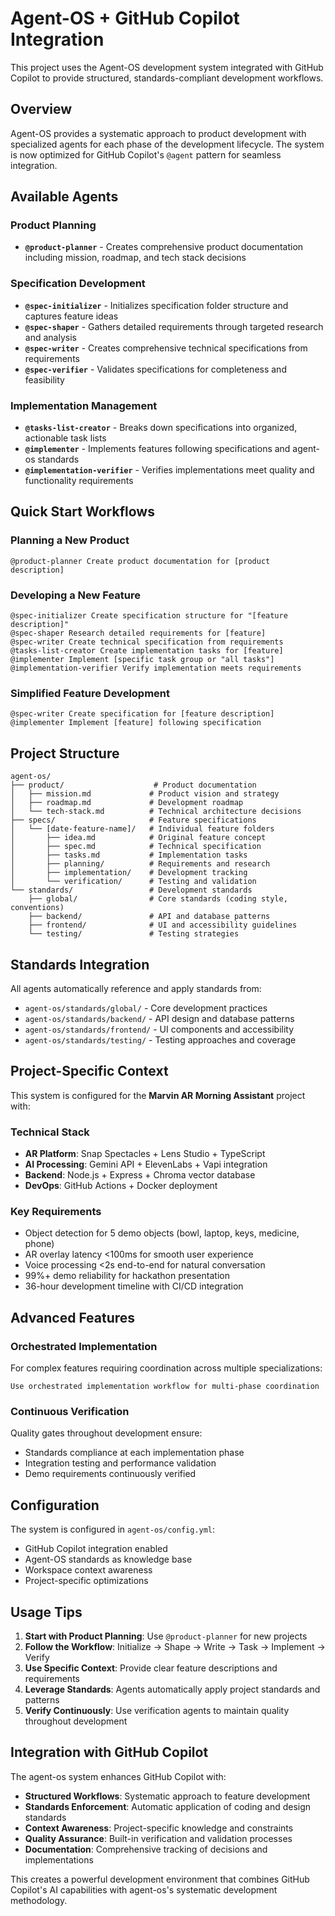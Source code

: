# Agent-OS + GitHub Copilot Integration

This project uses the Agent-OS development system integrated with GitHub Copilot to provide structured, standards-compliant development workflows.

## Overview

Agent-OS provides a systematic approach to product development with specialized agents for each phase of the development lifecycle. The system is now optimized for GitHub Copilot's `@agent` pattern for seamless integration.

## Available Agents

### Product Planning
- **`@product-planner`** - Creates comprehensive product documentation including mission, roadmap, and tech stack decisions

### Specification Development
- **`@spec-initializer`** - Initializes specification folder structure and captures feature ideas
- **`@spec-shaper`** - Gathers detailed requirements through targeted research and analysis
- **`@spec-writer`** - Creates comprehensive technical specifications from requirements
- **`@spec-verifier`** - Validates specifications for completeness and feasibility

### Implementation Management
- **`@tasks-list-creator`** - Breaks down specifications into organized, actionable task lists
- **`@implementer`** - Implements features following specifications and agent-os standards
- **`@implementation-verifier`** - Verifies implementations meet quality and functionality requirements

## Quick Start Workflows

### Planning a New Product
```
@product-planner Create product documentation for [product description]
```

### Developing a New Feature
```
@spec-initializer Create specification structure for "[feature description]"
@spec-shaper Research detailed requirements for [feature]
@spec-writer Create technical specification from requirements
@tasks-list-creator Create implementation tasks for [feature]
@implementer Implement [specific task group or "all tasks"]
@implementation-verifier Verify implementation meets requirements
```

### Simplified Feature Development
```
@spec-writer Create specification for [feature description]
@implementer Implement [feature] following specification
```

## Project Structure

```
agent-os/
├── product/                    # Product documentation
│   ├── mission.md             # Product vision and strategy
│   ├── roadmap.md             # Development roadmap
│   └── tech-stack.md          # Technical architecture decisions
├── specs/                     # Feature specifications
│   └── [date-feature-name]/   # Individual feature folders
│       ├── idea.md            # Original feature concept
│       ├── spec.md            # Technical specification
│       ├── tasks.md           # Implementation tasks
│       ├── planning/          # Requirements and research
│       ├── implementation/    # Development tracking
│       └── verification/      # Testing and validation
└── standards/                 # Development standards
    ├── global/                # Core standards (coding style, conventions)
    ├── backend/               # API and database patterns
    ├── frontend/              # UI and accessibility guidelines
    └── testing/               # Testing strategies
```

## Standards Integration

All agents automatically reference and apply standards from:
- `agent-os/standards/global/` - Core development practices
- `agent-os/standards/backend/` - API design and database patterns
- `agent-os/standards/frontend/` - UI components and accessibility
- `agent-os/standards/testing/` - Testing approaches and coverage

## Project-Specific Context

This system is configured for the **Marvin AR Morning Assistant** project with:

### Technical Stack
- **AR Platform**: Snap Spectacles + Lens Studio + TypeScript
- **AI Processing**: Gemini API + ElevenLabs + Vapi integration
- **Backend**: Node.js + Express + Chroma vector database
- **DevOps**: GitHub Actions + Docker deployment

### Key Requirements
- Object detection for 5 demo objects (bowl, laptop, keys, medicine, phone)
- AR overlay latency <100ms for smooth user experience
- Voice processing <2s end-to-end for natural conversation
- 99%+ demo reliability for hackathon presentation
- 36-hour development timeline with CI/CD integration

## Advanced Features

### Orchestrated Implementation
For complex features requiring coordination across multiple specializations:
```
Use orchestrated implementation workflow for multi-phase coordination
```

### Continuous Verification
Quality gates throughout development ensure:
- Standards compliance at each implementation phase
- Integration testing and performance validation
- Demo requirements continuously verified

## Configuration

The system is configured in `agent-os/config.yml`:
- GitHub Copilot integration enabled
- Agent-OS standards as knowledge base
- Workspace context awareness
- Project-specific optimizations

## Usage Tips

1. **Start with Product Planning**: Use `@product-planner` for new projects
2. **Follow the Workflow**: Initialize → Shape → Write → Task → Implement → Verify
3. **Use Specific Context**: Provide clear feature descriptions and requirements
4. **Leverage Standards**: Agents automatically apply project standards and patterns
5. **Verify Continuously**: Use verification agents to maintain quality throughout development

## Integration with GitHub Copilot

The agent-os system enhances GitHub Copilot with:
- **Structured Workflows**: Systematic approach to feature development
- **Standards Enforcement**: Automatic application of coding and design standards
- **Context Awareness**: Project-specific knowledge and constraints
- **Quality Assurance**: Built-in verification and validation processes
- **Documentation**: Comprehensive tracking of decisions and implementations

This creates a powerful development environment that combines GitHub Copilot's AI capabilities with agent-os's systematic development methodology.
